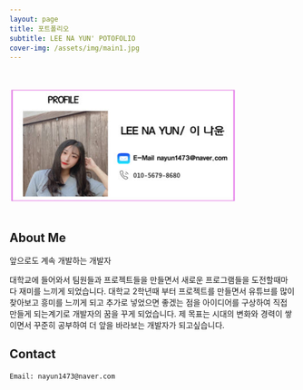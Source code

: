 ```yaml
---
layout: page
title: 포트폴리오
subtitle: LEE NA YUN' POTOFOLIO
cover-img: /assets/img/main1.jpg
---
```


<br/>

<br>
<div class="text-center">
  <img src="/assets/img/PROFILE.jpg" width="400" height="200" >
</div>
<br/>

## About Me 

앞으로도 계속 개발하는 개발자

대학교에 들어와서 팀원들과 프로젝트들을 만들면서 새로운 프로그램들을 
도전할때마다 재미를 느끼게 되었습니다. 대학교 2학년때 부터 프로젝트를 만들면서
유튜브를 많이 찾아보고 흥미를 느끼게 되고 추가로 넣었으면 좋겠는 점을 아이디어를
구상하여 직접 만들게 되는계기로 개발자의 꿈을 꾸게 되었습니다.
제 목표는 시대의 변화와 경력이 쌓이면서 꾸준히 공부하여 
더 앞을 바라보는 개발자가 되고싶습니다.




## Contact

```
Email: nayun1473@naver.com
```
